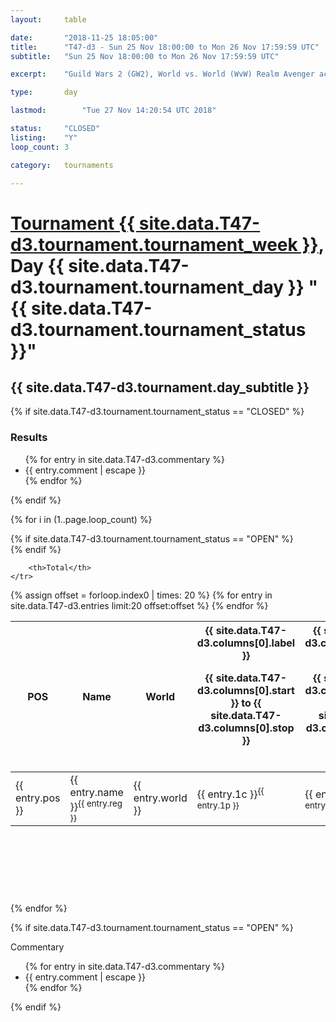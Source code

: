 ```yaml
---
layout: 	table

date: 		"2018-11-25 18:05:00"
title: 		"T47-d3 - Sun 25 Nov 18:00:00 to Mon 26 Nov 17:59:59 UTC"
subtitle: 	"Sun 25 Nov 18:00:00 to Mon 26 Nov 17:59:59 UTC"

excerpt:    "Guild Wars 2 (GW2), World vs. World (WvW) Realm Avenger achivement Tournament. \"Every Kill Counts\""

type:       day

lastmod: 		"Tue 27 Nov 14:20:54 UTC 2018"

status:     "CLOSED"
listing:    "Y"
loop_count: 3

category: 	tournaments

---
```

<div class="table_header">
    <h1><a href="{{ site.data.T47-d3.tournament.week_url }}">Tournament {{ site.data.T47-d3.tournament.tournament_week }}</a>, Day {{ site.data.T47-d3.tournament.tournament_day }} "{{ site.data.T47-d3.tournament.tournament_status }}"</h1>
    <h2>{{ site.data.T47-d3.tournament.day_subtitle }}</h2> 
</div>

{% if site.data.T47-d3.tournament.tournament_status == "CLOSED" %} 
<div class="commentary">
  <h3>Results</h3>
  <ul>
    {% for entry in site.data.T47-d3.commentary %}
    <li class="commentary_list">{{ entry.comment | escape }}</li>
    {% endfor %}
  </ul>
</div>
{% endif %}


{% for i in (1..page.loop_count) %}

{% if site.data.T47-d3.tournament.tournament_status == "OPEN" %} 
<br>
{% endif %}

<table class="day_table">
  <colgroup>
    <col style="width:18px">
    <col style="width:55px">
    <col style="width:55px">
    <col style="width:12px">
    <col style="width:12px">
    <col style="width:12px">
    <col style="width:12px">
    <col style="width:12px">
    <col style="width:12px">
    <col style="width:12px">
    <col style="width:12px">
    <col style="width:12px">
    <col style="width:12px">
    <col style="width:12px">
    <col style="width:12px">
    <col style="width:12px">
    <col style="width:12px">
    <col style="width:12px">
    <col style="width:12px">
    <col style="width:12px">
    <col style="width:12px">
    <col style="width:12px">
    <col style="width:12px">
    <col style="width:12px">
    <col style="width:12px">
    <col style="width:12px">
    <col style="width:12px">
    <col style="width:18px">
  </colgroup>  
  <thead>
    <tr>
        <th>POS</th>
        <th class="AlignLeft">Name</th>
        <th class="AlignLeft">World</th>

<th><div class="label">{{ site.data.T47-d3.columns[0].label }}<p class="onhover">{{ site.data.T47-d3.columns[0].start }} to {{ site.data.T47-d3.columns[0].stop }}</p></div>​</th>
<th><div class="label">{{ site.data.T47-d3.columns[1].label }}<p class="onhover">{{ site.data.T47-d3.columns[1].start }} to {{ site.data.T47-d3.columns[1].stop }}</p></div>​</th>
<th><div class="label">{{ site.data.T47-d3.columns[2].label }}<p class="onhover">{{ site.data.T47-d3.columns[2].start }} to {{ site.data.T47-d3.columns[2].stop }}</p></div>​</th>
<th><div class="label">{{ site.data.T47-d3.columns[3].label }}<p class="onhover">{{ site.data.T47-d3.columns[3].start }} to {{ site.data.T47-d3.columns[3].stop }}</p></div>​</th>
<th><div class="label">{{ site.data.T47-d3.columns[4].label }}<p class="onhover">{{ site.data.T47-d3.columns[4].start }} to {{ site.data.T47-d3.columns[4].stop }}</p></div>​</th>
<th><div class="label">{{ site.data.T47-d3.columns[5].label }}<p class="onhover">{{ site.data.T47-d3.columns[5].start }} to {{ site.data.T47-d3.columns[5].stop }}</p></div>​</th>
<th><div class="label">{{ site.data.T47-d3.columns[6].label }}<p class="onhover">{{ site.data.T47-d3.columns[6].start }} to {{ site.data.T47-d3.columns[6].stop }}</p></div>​</th>
<th><div class="label">{{ site.data.T47-d3.columns[7].label }}<p class="onhover">{{ site.data.T47-d3.columns[7].start }} to {{ site.data.T47-d3.columns[7].stop }}</p></div>​</th>
<th><div class="label">{{ site.data.T47-d3.columns[8].label }}<p class="onhover">{{ site.data.T47-d3.columns[8].start }} to {{ site.data.T47-d3.columns[8].stop }}</p></div>​</th>
<th><div class="label">{{ site.data.T47-d3.columns[9].label }}<p class="onhover">{{ site.data.T47-d3.columns[9].start }} to {{ site.data.T47-d3.columns[9].stop }}</p></div>​</th>
<th><div class="label">{{ site.data.T47-d3.columns[10].label }}<p class="onhover">{{ site.data.T47-d3.columns[10].start }} to {{ site.data.T47-d3.columns[10].stop }}</p></div>​</th>

<th><div class="label">{{ site.data.T47-d3.columns[11].label }}<p class="onhover">{{ site.data.T47-d3.columns[11].start }} to {{ site.data.T47-d3.columns[11].stop }}</p></div>​</th>
<th><div class="label">{{ site.data.T47-d3.columns[12].label }}<p class="onhover">{{ site.data.T47-d3.columns[12].start }} to {{ site.data.T47-d3.columns[12].stop }}</p></div>​</th>
<th><div class="label">{{ site.data.T47-d3.columns[13].label }}<p class="onhover">{{ site.data.T47-d3.columns[13].start }} to {{ site.data.T47-d3.columns[13].stop }}</p></div>​</th>
<th><div class="label">{{ site.data.T47-d3.columns[14].label }}<p class="onhover">{{ site.data.T47-d3.columns[14].start }} to {{ site.data.T47-d3.columns[14].stop }}</p></div>​</th>
<th><div class="label">{{ site.data.T47-d3.columns[15].label }}<p class="onhover">{{ site.data.T47-d3.columns[15].start }} to {{ site.data.T47-d3.columns[15].stop }}</p></div>​</th>
<th><div class="label">{{ site.data.T47-d3.columns[16].label }}<p class="onhover">{{ site.data.T47-d3.columns[16].start }} to {{ site.data.T47-d3.columns[16].stop }}</p></div>​</th>
<th><div class="label">{{ site.data.T47-d3.columns[17].label }}<p class="onhover">{{ site.data.T47-d3.columns[17].start }} to {{ site.data.T47-d3.columns[17].stop }}</p></div>​</th>
<th><div class="label">{{ site.data.T47-d3.columns[18].label }}<p class="onhover">{{ site.data.T47-d3.columns[18].start }} to {{ site.data.T47-d3.columns[18].stop }}</p></div>​</th>
<th><div class="label">{{ site.data.T47-d3.columns[19].label }}<p class="onhover">{{ site.data.T47-d3.columns[19].start }} to {{ site.data.T47-d3.columns[19].stop }}</p></div>​</th>
<th><div class="label">{{ site.data.T47-d3.columns[20].label }}<p class="onhover">{{ site.data.T47-d3.columns[20].start }} to {{ site.data.T47-d3.columns[20].stop }}</p></div>​</th>

<th><div class="label">{{ site.data.T47-d3.columns[21].label }}<p class="onhover">{{ site.data.T47-d3.columns[21].start }} to {{ site.data.T47-d3.columns[21].stop }}</p></div>​</th>
<th><div class="label">{{ site.data.T47-d3.columns[22].label }}<p class="onhover">{{ site.data.T47-d3.columns[22].start }} to {{ site.data.T47-d3.columns[22].stop }}</p></div>​</th>
<th><div class="label">{{ site.data.T47-d3.columns[23].label }}<p class="onhover">{{ site.data.T47-d3.columns[23].start }} to {{ site.data.T47-d3.columns[23].stop }}</p></div>​</th>

        <th>Total</th>
    </tr>
  </thead>
  {% assign offset = forloop.index0 | times: 20 %}
<tbody>
{% for entry in site.data.T47-d3.entries limit:20 offset:offset %}
  <tr>
    <td class="pl{{ entry.pos }}">{{ entry.pos }}</td>
    <td class="AlignLeft">{{ entry.name }}<sup>{{ entry.reg }}</sup></td>
    <td class="AlignLeft">{{ entry.world }}</td>
    <td class="pl{{ entry.1p }}">{{ entry.1c }}<sup>{{ entry.1p }}</sup></td>
    <td class="pl{{ entry.2p }}">{{ entry.2c }}<sup>{{ entry.2p }}</sup></td>
    <td class="pl{{ entry.3p }}">{{ entry.3c }}<sup>{{ entry.3p }}</sup></td>
    <td class="pl{{ entry.4p }}">{{ entry.4c }}<sup>{{ entry.4p }}</sup></td>
    <td class="pl{{ entry.5p }}">{{ entry.5c }}<sup>{{ entry.5p }}</sup></td>
    <td class="pl{{ entry.6p }}">{{ entry.6c }}<sup>{{ entry.6p }}</sup></td>
    <td class="pl{{ entry.7p }}">{{ entry.7c }}<sup>{{ entry.7p }}</sup></td>
    <td class="pl{{ entry.8p }}">{{ entry.8c }}<sup>{{ entry.8p }}</sup></td>
    <td class="pl{{ entry.9p }}">{{ entry.9c }}<sup>{{ entry.9p }}</sup></td>
    <td class="pl{{ entry.10p }}">{{ entry.10c }}<sup>{{ entry.10p }}</sup></td>
    <td class="pl{{ entry.11p }}">{{ entry.11c }}<sup>{{ entry.11p }}</sup></td>
    <td class="pl{{ entry.12p }}">{{ entry.12c }}<sup>{{ entry.12p }}</sup></td>
    <td class="pl{{ entry.13p }}">{{ entry.13c }}<sup>{{ entry.13p }}</sup></td>
    <td class="pl{{ entry.14p }}">{{ entry.14c }}<sup>{{ entry.14p }}</sup></td>
    <td class="pl{{ entry.15p }}">{{ entry.15c }}<sup>{{ entry.15p }}</sup></td>
    <td class="pl{{ entry.16p }}">{{ entry.16c }}<sup>{{ entry.16p }}</sup></td>
    <td class="pl{{ entry.17p }}">{{ entry.17c }}<sup>{{ entry.17p }}</sup></td>
    <td class="pl{{ entry.18p }}">{{ entry.18c }}<sup>{{ entry.18p }}</sup></td>
    <td class="pl{{ entry.19p }}">{{ entry.19c }}<sup>{{ entry.19p }}</sup></td>
    <td class="pl{{ entry.20p }}">{{ entry.20c }}<sup>{{ entry.20p }}</sup></td>
    <td class="pl{{ entry.21p }}">{{ entry.21c }}<sup>{{ entry.21p }}</sup></td>
    <td class="pl{{ entry.22p }}">{{ entry.22c }}<sup>{{ entry.22p }}</sup></td>
    <td class="pl{{ entry.23p }}">{{ entry.23c }}<sup>{{ entry.23p }}</sup></td>
    <td class="pl{{ entry.24p }}">{{ entry.24c }}<sup>{{ entry.24p }}</sup></td>
    <td>{{ entry.total }}</td>
  </tr>
{% endfor %}  
</tbody>
</table>
<div class="leaderboard">
  <script async src="//pagead2.googlesyndication.com/pagead/js/adsbygoogle.js"></script>
  <!-- 728x90 -->
  <ins class="adsbygoogle"
       style="display:inline-block;width:728px;height:90px"
       data-ad-client="ca-pub-3274917281288240"
       data-ad-slot="3870538733"></ins>
  <script>
  (adsbygoogle = window.adsbygoogle || []).push({});
  </script>    
</div>
<br />
{% endfor %}

{% if site.data.T47-d3.tournament.tournament_status == "OPEN" %} 
<div class="commentary">
  <span class="commentary_title">Commentary</span>
  <ul>
    {% for entry in site.data.T47-d3.commentary %}
    <li class="commentary_list">{{ entry.comment | escape }}</li>
    {% endfor %}
  </ul>
</div>
{% endif %}



